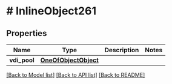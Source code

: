 # # InlineObject261

## Properties

Name | Type | Description | Notes
------------ | ------------- | ------------- | -------------
**vdi_pool** | [**OneOfObjectObject**](OneOfObjectObject.md) |  |

[[Back to Model list]](../../README.md#models) [[Back to API list]](../../README.md#endpoints) [[Back to README]](../../README.md)
